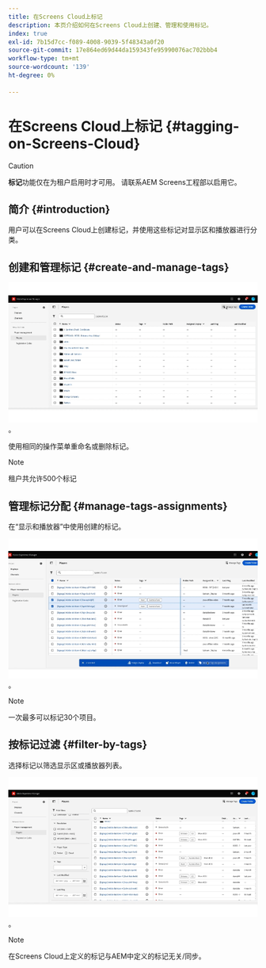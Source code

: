 ```yaml
---
title: 在Screens Cloud上标记
description: 本页介绍如何在Screens Cloud上创建、管理和使用标记。
index: true
exl-id: 7b15d7cc-f089-4008-9039-5f48343a0f20
source-git-commit: 17e864ed69d44da159343fe95990076ac702bbb4
workflow-type: tm+mt
source-wordcount: '139'
ht-degree: 0%

---
```


# 在Screens Cloud上标记 {#tagging-on-Screens-Cloud}

>[!CAUTION]
>
>**标记**&#x200B;功能仅在为租户启用时才可用。 请联系AEM Screens工程部以启用它。

## 简介 {#introduction}

用户可以在Screens Cloud上创建标记，并使用这些标记对显示区和播放器进行分类。

## 创建和管理标记 {#create-and-manage-tags}

![创建标记](assets/tagging/create-tag.gif)。

使用相同的操作菜单重命名或删除标记。

>[!NOTE]
> 
> 租户共允许500个标记

## 管理标记分配 {#manage-tags-assignments}

在“显示和播放器”中使用创建的标记。

![管理标记分配](assets/tagging/assign-tags-to-players.gif)。

>[!NOTE]
>  
>一次最多可以标记30个项目。

## 按标记过滤 {#filter-by-tags}

选择标记以筛选显示区或播放器列表。

![按标记筛选](assets/tagging/filter-by-tags.gif)。

>[!NOTE]
> 
> 在Screens Cloud上定义的标记与AEM中定义的标记无关/同步。
> 
